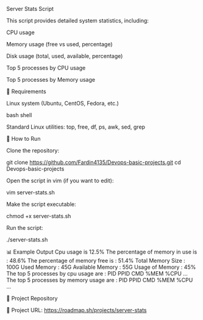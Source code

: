 Server Stats Script

This script provides detailed system statistics, including:

CPU usage

Memory usage (free vs used, percentage)

Disk usage (total, used, available, percentage)

Top 5 processes by CPU usage

Top 5 processes by Memory usage

📌 Requirements

Linux system (Ubuntu, CentOS, Fedora, etc.)

bash shell

Standard Linux utilities: top, free, df, ps, awk, sed, grep

🚀 How to Run

Clone the repository:

git clone https://github.com/Fardin4135/Devops-basic-projects.git
cd Devops-basic-projects


Open the script in vim (if you want to edit):

vim server-stats.sh


Make the script executable:

chmod +x server-stats.sh


Run the script:

./server-stats.sh

📊 Example Output
Cpu usage is 12.5%
The percentage of memory in use is : 48.6%
The percentage of memory free is : 51.4%
Total Memory Size : 100G
Used Memory       : 45G
Available Memory  : 55G
Usage of Memory   : 45%
The top 5 processes by cpu usage are :
  PID  PPID CMD              %MEM %CPU
  ...
The top 5 processes by memory usage are :
  PID  PPID CMD              %MEM %CPU
  ...

📂 Project Repository

🔗 Project URL: https://roadmap.sh/projects/server-stats
